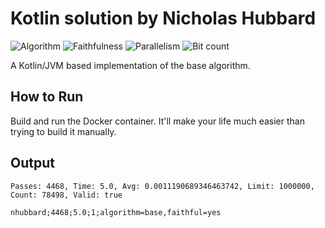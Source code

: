 # Kotlin solution by Nicholas Hubbard

![Algorithm](https://img.shields.io/badge/Algorithm-base-green)
![Faithfulness](https://img.shields.io/badge/Faithful-yes-green)
![Parallelism](https://img.shields.io/badge/Parallel-no-green)
![Bit count](https://img.shields.io/badge/Bits-unknown-yellowgreen)

A Kotlin/JVM based implementation of the base algorithm.

## How to Run

Build and run the Docker container. It'll make your life much easier than trying to build it manually.

## Output

```
Passes: 4468, Time: 5.0, Avg: 0.0011190689346463742, Limit: 1000000, Count: 78498, Valid: true

nhubbard;4468;5.0;1;algorithm=base,faithful=yes
```